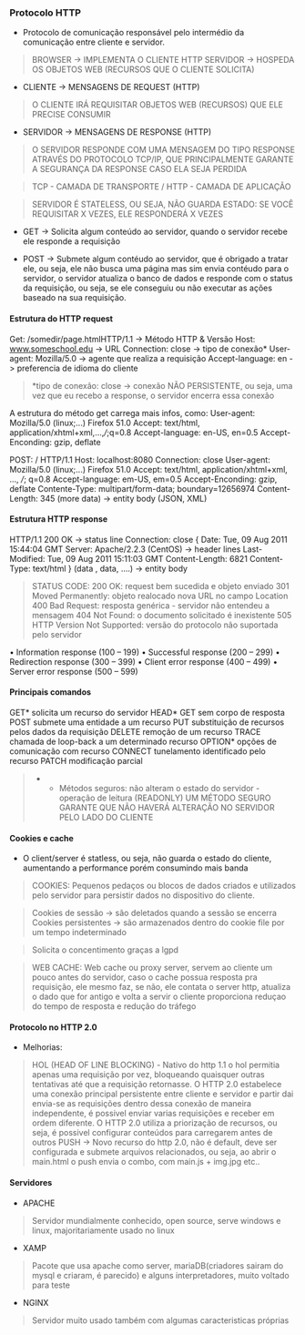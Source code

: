### Protocolo HTTP

- Protocolo de comunicação responsável pelo intermédio da comunicação entre cliente e servidor.

> BROWSER -> IMPLEMENTA O CLIENTE HTTP
> SERVIDOR -> HOSPEDA OS OBJETOS WEB (RECURSOS QUE O CLIENTE SOLICITA)

- CLIENTE -> MENSAGENS DE REQUEST (HTTP)
> O CLIENTE IRÁ REQUISITAR OBJETOS WEB (RECURSOS) QUE ELE PRECISE CONSUMIR

- SERVIDOR -> MENSAGENS DE RESPONSE (HTTP)
> O SERVIDOR RESPONDE COM UMA MENSAGEM DO TIPO RESPONSE ATRAVÉS DO PROTOCOLO TCP/IP, QUE PRINCIPALMENTE GARANTE A SEGURANÇA DA RESPONSE CASO ELA SEJA PERDIDA

> TCP - CAMADA DE TRANSPORTE / HTTP - CAMADA DE APLICAÇÃO

> SERVIDOR É STATELESS, OU SEJA, NÃO GUARDA ESTADO: SE VOCÊ REQUISITAR X VEZES, ELE RESPONDERÁ X VEZES

- GET -> Solicita algum conteúdo ao servidor, quando o servidor recebe ele responde a requisição

- POST ->  Submete algum contéudo ao servidor, que é obrigado a tratar ele, ou seja, ele não busca uma página mas sim envia contéudo para o servidor, o servidor atualiza o banco de dados e responde com o status da requisição, ou seja, se ele conseguiu ou não executar as ações baseado na sua requisição.

#### Estrutura do HTTP request

Get: /somedir/page.htmlHTTP/1.1 -> Método HTTP & Versão
Host: www.someschool.edu -> URL
Connection: close -> tipo de conexão*
User-agent: Mozilla/5.0 -> agente que realiza a requisição
Accept-language: en -> preferencia de idioma do cliente

> *tipo de conexão: close -> conexão NÃO PERSISTENTE, ou seja, uma vez que eu recebo a response, o servidor encerra essa conexão

A estrutura do método get carrega mais infos, como:
User-agent: Mozilla/5.0 (linux;...) Firefox 51.0
Accept: text/html, application/xhtml+xml,...,*/*;q=0.8
Accept-language: en-US, en=0.5
Accept-Enconding: gzip, deflate

POST: / HTTP/1.1
Host: localhost:8080
Connection: close
User-agent: Mozilla/5.0 (linux;...) Firefox 51.0
Accept: text/html, application/xhtml+xml, ..., */*; q=0.8
Accept-language: em-US, em=0.5
Accept-Enconding: gzip, deflate
Contente-Type: multipart/form-data; boundary=12656974
Content-Length: 345
(more data) -> entity body (JSON, XML)

#### Estrutura HTTP response

HTTP/1.1 200 OK -> status line
Connection: close                           {
Date: Tue, 09 Aug 2011 15:44:04 GMT
Server: Apache/2.2.3 (CentOS)                   -> header lines
Last-Modified: Tue, 09 Aug 2011 15:11:03 GMT
Content-Length: 6821
Content-Type: text/html                     }
(data , data, ....) -> entity body

> STATUS CODE: 
>200 OK: request bem sucedida e objeto enviado
>301 Moved Permanently: objeto realocado nova URL no campo Location
>400 Bad Request: resposta genérica - servidor não entendeu a mensagem
>404 Not Found: o documento solicitado é inexistente
>505 HTTP Version Not Supported: versão do protocolo não suportada pelo servidor

• Information response (100 – 199)
• Successful response (200 – 299)
• Redirection response (300 – 399)
• Client error response (400 – 499)
• Server error response (500 – 599)



#### Principais comandos

GET* solicita um recurso do servidor
HEAD* GET sem corpo de resposta
POST submete uma entidade a um recurso
PUT substituição de recursos pelos dados da requisição
DELETE remoção de um recurso
TRACE chamada de loop-back a um determinado recurso
OPTION* opções de comunicação com recurso
CONNECT tunelamento identificado pelo recurso
PATCH modificação parcial

> * - Métodos seguros: não alteram o estado do servidor - operação de leitura (READONLY)
> UM MÉTODO SEGURO GARANTE QUE NÃO HAVERÁ ALTERAÇÃO NO SERVIDOR PELO LADO DO CLIENTE

#### Cookies e cache

- O client/server é statless, ou seja, não guarda o estado do cliente, aumentando a performance porém consumindo mais banda 

> COOKIES:
>Pequenos pedaços ou blocos de dados criados e utilizados pelo servidor para persistir dados no dispositivo do cliente.

> Cookies de sessão -> são deletados quando a sessão se encerra
> Cookies persistentes -> são armazenados dentro do cookie file por um tempo indeterminado

> Solicita o concentimento graças a lgpd

> WEB CACHE:
> Web cache ou proxy server, servem ao cliente um pouco antes do servidor, caso o cache possua resposta pra requisição, ele mesmo faz, se não, ele contata o server http, atualiza o dado que for antigo e volta a servir o cliente
> proporciona reduçao do tempo de resposta e redução do tráfego


#### Protocolo no HTTP 2.0

- Melhorias:
> HOL (HEAD OF LINE BLOCKING) - Nativo do http 1.1 o hol permitia apenas uma requisição por vez, bloqueando quaisquer outras tentativas até que a requisição retornasse. O HTTP 2.0 estabelece uma conexão principal persistente entre cliente e servidor e partir dai envia-se as requisições dentro dessa conexão de maneira independente, é possivel enviar varias requisições e receber em ordem diferente.
> O HTTP 2.0 utiliza a priorização de recursos, ou seja, é possivel configurar conteúdos para carregarem antes de outros
> PUSH -> Novo recurso do http 2.0, não é default, deve ser configurada e submete arquivos relacionados, ou seja, ao abrir o main.html o push envia o combo, com main.js + img.jpg etc..

#### Servidores

- APACHE
> Servidor mundialmente conhecido, open source, serve windows e linux, majoritariamente usado no linux
- XAMP
> Pacote que usa apache como server, mariaDB(criadores sairam do mysql e criaram, é parecido) e alguns interpretadores, muito voltado para teste
- NGINX
> Servidor muito usado também com algumas caracteristicas próprias




